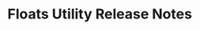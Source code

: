 <!-- Release notes authoring guidelines: http://keepachangelog.com/ -->

# Floats Utility Release Notes

<!-- ## [Unreleased] -->

<!-- ## [VERSION] -->
